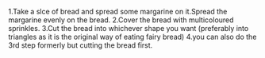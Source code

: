 1.Take a slce of bread and spread some margarine on it.Spread the margarine evenly on the bread.
2.Cover the bread with multicoloured sprinkles.
3.Cut the bread into whichever shape you want (preferably into triangles as it is the original way of eating fairy bread) 
4.you can also do the 3rd step formerly but cutting the bread first.